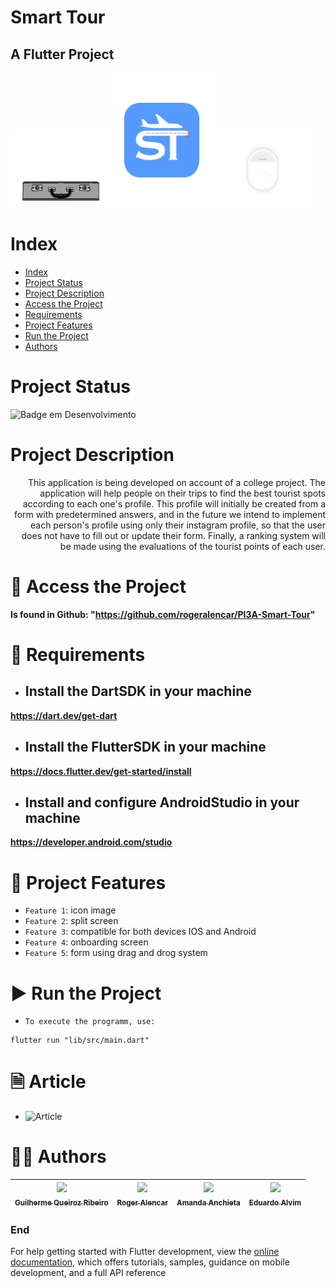 Smart Tour
====
## A Flutter Project

<p float="middle">
  <img src="lib/assets/images/onboarding2.gif" width="32%" /><img src="lib/assets/images/splash.png" width="32%" /><img src="lib/assets/images/onboarding3.gif" width="32%" />
</p>


# Index

* [Index](#index)
* [Project Status](#project-status)
* [Project Description](#project-description)
* [Access the Project](#-access-the-project)
* [Requirements](#-requirements)
* [Project Features](#-project-features)
* [Run the Project](#-run-the-project)
* [Authors](#-authors)

# Project Status

![Badge em Desenvolvimento](http://img.shields.io/static/v1?label=STATUS&message=EM%20DESENVOLVIMENTO&color=GREEN&style=for-the-badge)

# Project Description

<div style="text-align: right"> This application is being developed on account of a college project. The application will help people on their trips to find the best tourist spots according to each one's profile. This profile will initially be created from a form with predetermined answers, and in the future we intend to implement each person's profile using only their instagram profile, so that the user does not have to fill out or update their form. Finally, a ranking system will be made using the evaluations of the tourist points of each user. </div>


# 📁 Access the Project

**Is found in Github: "https://github.com/rogeralencar/PI3A-Smart-Tour"**

# 📝 Requirements

- ## Install the DartSDK in your machine

**https://dart.dev/get-dart**

- ## Install the FlutterSDK in your machine

**https://docs.flutter.dev/get-started/install**
 
- ## Install and configure AndroidStudio in your machine

**https://developer.android.com/studio**

# 🔨 Project Features

- `Feature 1`: icon image
- `Feature 2`: split screen
- `Feature 3`: compatible for both devices IOS and Android
- `Feature 4`: onboarding screen
- `Feature 5`: form using drag and drog system

# ▶ Run the Project

- `To execute the programm, use:`

```console
flutter run "lib/src/main.dart"
```

# 🗎 Article 

- ![Article](https://www.overleaf.com/read/bbjxqqfmwwxw)

# 👨‍💻 Authors

| [<img src="https://avatars.githubusercontent.com/u/70274921?s=400&u=c1688d6fcd13223bfe1093c6d16b3b6b646545fe&v=4" width=115><br><sub>Guilherme Queiroz Ribeiro</sub>](https://github.com/Gui1111RIbeiro) | [<img src="https://avatars.githubusercontent.com/u/51916539?v=4" width=115><br><sub>Roger Alencar</sub>](https://github.com/rogeralencar) | [<img src="https://avatars.githubusercontent.com/u/79982195?v=4" width=115><br><sub>Amanda Anchieta</sub>](https://github.com/amandaxva) | [<img src="https://avatars.githubusercontent.com/u/62016520?v=4" width=115><br><sub>Eduardo Alvim</sub>](https://github.com/dudualvim)
| :---: | :---: | :---: | :---: |

### End

For help getting started with Flutter development, view the
[online documentation](https://docs.flutter.dev/), which offers tutorials,
samples, guidance on mobile development, and a full API reference
